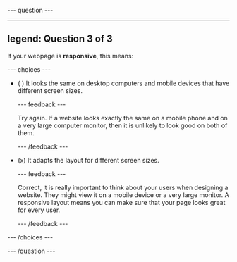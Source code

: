 
--- question ---

---
legend: Question 3 of 3
---

If your webpage is **responsive**, this means:

--- choices ---

- ( ) It looks the same on desktop computers and mobile devices that have different screen sizes.

  --- feedback ---

  Try again. If a website looks exactly the same on a mobile phone and on a very large computer monitor, then it is unlikely to look good on both of them.

  --- /feedback ---

- (x) It adapts the layout for different screen sizes.

  --- feedback ---

  Correct, it is really important to think about your users when designing a website. They might view it on a mobile device or a very large monitor. A responsive layout means you can make sure that your page looks great for every user.

  --- /feedback ---

--- /choices ---

--- /question ---
